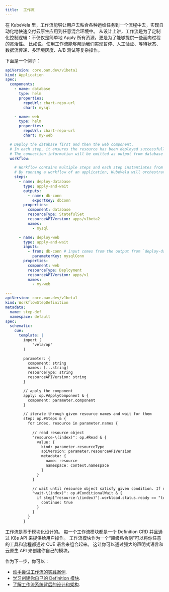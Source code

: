 ```yaml
---
title:  工作流
---
```


在 KubeVela 里，工作流能够让用户去粘合各种运维任务到一个流程中去，实现自动化地快速交付云原生应用到任意混合环境中。
从设计上讲，工作流是为了定制化控制逻辑：不仅仅是简单地 Apply 所有资源，更是为了能够提供一些面向过程的灵活性。
比如说，使用工作流能够帮助我们实现暂停、人工验证、等待状态、数据流传递、多环境灰度、A/B 测试等复杂操作。

下面是一个例子：

```yaml
apiVersion: core.oam.dev/v1beta1
kind: Application
spec:
  components:
    - name: database
      type: helm
      properties:
        repoUrl: chart-repo-url
        chart: mysql

    - name: web
      type: helm
      properties:
        repoUrl: chart-repo-url
        chart: my-web

  # Deploy the database first and then the web component.
  # In each step, it ensures the resource has been deployed successfully before jumping to next step.
  # The connection information will be emitted as output from database and input for web component.
  workflow:

    # Workflow contains multiple steps and each step instantiates from a Definition.
    # By running a workflow of an application, KubeVela will orchestrate the flow of data between steps.
    steps:
      - name: deploy-database
        type: apply-and-wait
        outputs:
          - name: db-conn
            exportKey: dbConn
        properties:
          component: database
          resourceType: StatefulSet
          resourceAPIVersion: apps/v1beta2
          names:
            - mysql

      - name: deploy-web
        type: apply-and-wait
        inputs:
          - from: db-conn # input comes from the output from `deploy-database` step
            parameterKey: mysqlConn
        properties:
          component: web
          resourceType: Deployment
          resourceAPIVersion: apps/v1
          names:
            - my-web

---
apiVersion: core.oam.dev/v1beta1
kind: WorkflowStepDefinition
metadata:
  name: step-def
  namespace: default
spec:
  schematic:
    cue:
      template: |
        import (
        	"vela/op"
        )

        parameter: {
          component: string
          names: [...string]
          resourceType: string
          resourceAPIVersion: string
        }

        // apply the component
        apply: op.#ApplyComponent & {
          component: parameter.component
        }

        // iterate through given resource names and wait for them
        step: op.#Steps & {
          for index, resource in parameter.names {
            
            // read resource object
            "resource-\(index)": op.#Read & {
              value: {
                kind: parameter.resourceType
                apiVersion: parameter.resourceAPIVersion
                metadata: {
                  name: resource
                  namespace: context.namespace
                }
              }
            }

            // wait until resource object satisfy given condition. If not, it will reconcile again later
            "wait-\(index)": op.#ConditionalWait & {
              if step["resource-\(index)"].workload.status.ready == "true" {
                continue: true
              }
            }
          }
        }

```

工作流是基于模块化设计的。
每一个工作流模块都是一个 Definition CRD 并且通过 K8s API 来提供给用户操作。
工作流模块作为一个“超级粘合剂”可以将你任意的工具和流程都通过 CUE 语言来组合起来。
这让你可以通过强大的声明式语言和云原生 API 来创建你自己的模块。

作为下一步，你可以：


- [动手尝试工作流的实践案例](../end-user/workflow/apply-component).
- [学习创建你自己的 Definition 模块](../platform-engineers/workflow/steps). 
- [了解工作流系统背后的设计和架构](https://github.com/oam-dev/kubevela/blob/master/design/vela-core/workflow_policy.md).

